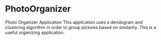 # PhotoOrganizer
Photo Organizer Application
This application uses a dendogram and clustering algorithm in order to group pictures based on similarity. This is a useful organizing application.

